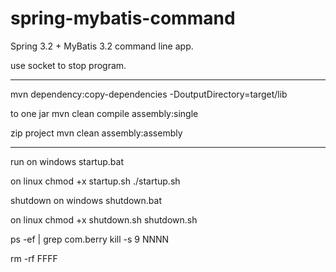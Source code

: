 spring-mybatis-command
======================

Spring 3.2 + MyBatis 3.2 command line app.

use socket to stop program.

------------
mvn dependency:copy-dependencies -DoutputDirectory=target/lib


to one jar
mvn clean compile assembly:single

zip project
mvn clean assembly:assembly


------------------
run
on windows 
startup.bat

on linux
chmod +x startup.sh
./startup.sh

shutdown
on windows
shutdown.bat

on linux
chmod +x shutdown.sh
shutdown.sh

ps -ef | grep com.berry
kill -s 9 NNNN

rm -rf FFFF
